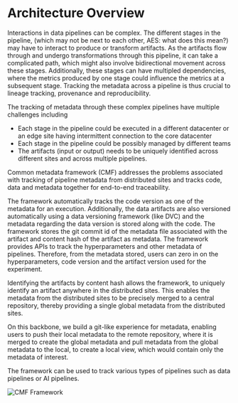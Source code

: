 # Architecture Overview

Interactions in data pipelines can be complex. The different stages in the pipeline, (which may not be next to each
other, AES: what does this mean?) may have to interact to produce or transform artifacts. As the artifacts flow through
and undergo transformations
through this pipeline, it can take a complicated path, which might also involve bidirectional movement across these
stages.
Additionally, these stages can have multipled dependencies, where the metrics produced by one stage could influence the
metrics at a subsequent stage.  Tracking the metadata across a pipeline is thus crucial to lineage tracking, provenance
and reproducibility.

The tracking of metadata through these complex pipelines have multiple challenges including

- Each stage in the pipeline could be executed in a different datacenter or an edge site having intermittent connection
  to the core datacenter
- Each stage in the pipeline could be possibly managed by different teams
- The artifacts (input or output) needs to be uniquely identified across different sites and across multiple pipelines.

Common metadata framework (CMF) addresses the problems associated with tracking of pipeline metadata from distributed
sites and tracks code, data and metadata together for end-to-end traceability.

The framework automatically tracks the code version as one of the metadata for an execution. Additionally, the data
artifacts are also versioned automatically using a data versioning framework (like DVC) and the metadata regarding the
data version is stored along with the code. The framework stores the git commit id of the metadata file associated with
the artifact and content hash of the artifact as metadata. The framework provides APIs to track the hyperparameters and
other metadata of pipelines.  Therefore, from the metadata stored, users can zero in on the hyperparameters, code
version and the artifact version used for the experiment.

Identifying the artifacts by content hash allows the framework, to uniquely identify an artifact anywhere in the
distributed sites. This enables the metadata from the distributed sites to be precisely merged to a central repository,
thereby providing a single global metadata from the distributed sites.

On this backbone, we build a git-like experience for metadata, enabling users to push their local metadata to the
remote repository, where it is merged to create the global metadata and pull metadata from the global metadata to the
local, to create a local view, which would contain only the metadata of interest.

The framework can be used to track various types of pipelines such as data pipelines or AI pipelines.

<img src="./../../assets/framework.png" alt="CMF Framework" style="display: block; margin: 0 auto" />

